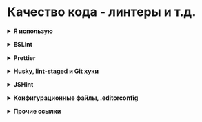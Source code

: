 # Качество кода - линтеры и т.д. #

<details><summary><b>Я использую</b></summary><p>

- Для работы с React JS в PhpStorm использую
    - [ESLint](https://eslint.org) - показывает ошибки, позволяет автоматически исправить некоторые из них
    - [Prettier](https://prettier.io/) - оформляет, форматирует код по образцу (пробелы, запятые и т.д.)
    - [Husky](https://github.com/typicode/husky) и [lint-staged](https://github.com/okonet/lint-staged) - позволяет запускать эти проверки перед отправкой коммита. Использует возможности [Git hooks](https://git-scm.com/book/ru/v2/%D0%9D%D0%B0%D1%81%D1%82%D1%80%D0%BE%D0%B9%D0%BA%D0%B0-Git-%D0%A5%D1%83%D0%BA%D0%B8-%D0%B2-Git).
- Отказался
    - [JSHint](https://jshint.com/) - не разобрался как отключить некоторые ошибки. Например, не умеет воспринимать стрелочные функции в классовых компонентах React JS, даже в режиме ES6. Пишет "Class properties must be methods". Возможно сейчас ситуация улучшилась, но пока не актуально

<br></p></details>


<details><summary><b>ESLint</b></summary><p>

- Линтер — это помощник по части «здоровья» кода. Вы определяете список правил и в дальнейшем, при настроенном плагине в вашем редакторе, он как Microsoft Word «проферка орфографии» проверяет все, что вы написали. Например, определили переменную, но нигде не используете? Сработает правило: no-unused-vars (долой неиспользуемые переменные) и переменная будет подчеркнута.
- Когда вы видите «подчеркивание», и после наведения видите в скобочках название правила — не нужно бежать гуглить. Нужно идти на сайт [eslint.org](https://eslint.org/docs/rules/) и там в «поиск» вставлять текст ошибки, будет быстрее.
- Суть линтинга с помощью ESLint заключается в парсерах, которые трансформируют код в AST (Abstract Syntax Tree) для дальнейшей программной обработки, и плагинах, которые содержат правила.
- Чтобы достичь большей консистентности кодовой базы, можно выбрать и добавить в конфиг ESLint правила одного из популярных стайл гайдов:
   - AirBnB: самый популярный и строгий из этих трёх, обязательные замыкающие запятые и точки с запятыми.
   - Google: похож на AirBnB в плане форматирования, но менее строгий, обязательные комментарии JSDoc.
   - StandartJS: запрещает использовать замыкающие запятые и точки с запятыми.
- Выбирайте реализацию стайл гайда на TypeScript, потому что правила для JavaScript могут неправильно отрабатывать на TypeScript.
- Поиск ошибок производится следующим образом:
  - автоматически в процессе написания кода (нужно настроить инспектор синтаксиса в PhpStorm)- ошибки подсвечиваются, выдаётся всплывающее сообщение с комментарием
  - при совершении опр. действий, например при сохранении файла (нужно настроить плагин линтера в PhpStorm)
  - при запуске в консоли команды, например `lint` (нужно настроить скрипты в файле `package.json`) - в консоли будет выведена подробная информация - в каком файле на какой строке какая ошибка. Можно не писать команду в консоли, а вызывать из выпадающего меню `Run` в PhpStorm
  - если настроить скрипт в файле `package.json` - можно также вызывать команду исправления ошибок (через консоль или из выпадающего меню `Run`). Исправляет не все, но многие. 
<br>
<br>

**Установка / Настройка**
- поддержка JSHint включена в PhpStrom по-умолчанию, никаких доп. плагинов к самому PhpStrom ставить не надо
- устанавливаю ESLint локально в проекте 
  - кажется, нужно только если не использую `Create React APP`
  - `yarn add eslint eslint-plugin-react eslint-plugin-jsx-a11y --dev`
- рекомендуют поставить эти плагины
  - `yarn add eslint-plugin-prettier eslint-config-prettier babel-eslint --dev`
- закидываю в корень свой конфигурационный файл `.eslintrc.json`
- если я использую дополнительные плагины, например `React` и `JSX A11y` - их надо включить в секции `extends`
    - пример
      ```
      "extends": [
        "eslint:recommended",
        "plugin:react/recommended",
        "plugin:jsx-a11y/recommended"
      ],
- в настройках PhpStorm
  - включаю режим `React JSX` - `Settings\Languages & Frameworks\JavaScript`
    - Если варианта `React JSX` нет - можно выбрать `ECMAScript 6+`
  - включаю `ESLint` в настройках PhpStorm
      - `Settings\Languages & Frameworks\JavaScript\Code Quality Tool`
  - настраиваю `Settings\Languages & Frameworks\JavaScript\Code Quality Tool\ES Lint`
    - включаю `manual ES Lint configuration`
    - указываю путь к папке `ESLint package`
      - например `D:\Work\_Localsites\legmo_hotquotes\node_modules\eslint`
      - т.е. указываю путь не к глобальному модулю, а к модулю из Create React App, внутри проекта
    - указываю папку `Working directories`
      - например `D:\Work\_Localsites\legmo_hotquotes\src`
    - указываю путь к файлу конфигурации `Configuration file`
      - например D:\Work\_Localsites\legmo_hotquotes\.eslintrc.json
      - Его пришлось убрать и перевести в режим `Automatic search`. Плюс убрать все конфиг файлы ESLint из папок верхних уровней (`D:\Work\_Localsites`, `D:\Work\` и т.д.). После этого PhpStorm "увидел" конфиг файл в проекте
  - чтобы получать предупреждения об ошибках в синтаксисе JSX - открыть раздел настроек `Editor | Inspections`
    - включаю инспектор синтаксиса `React JSX` в `JavaScript and TypeScript | General node`.
- в файле `package.json` (корень проекта) дописываю команды в секцию "scripts"
  - например:
  ```
  "scripts": {
    <что там было>
    "lint": "eslint --debug src/",
    "lint-fix": "eslint --debug src/ --fix"
  },
  ```
- Настраиваю файл `.eslintignore` - чтобы исключить из проверки директории/файлы указываем их в виде списка
  - За основу можно взять .gitignore
  <br>
  <br>

**Плагины**
- Eslint-plugin-react
  - [GitHub](https://github.com/jsx-eslint/eslint-plugin-react)
  - Обратите внимание, что поддержка синтаксиса JSX — это не то же самое, что поддержка React.
  - React применяет к синтаксису JSX особую семантику, которую ESLint не распознает.
  - Мы рекомендуем использовать `eslint-plugin-react`, если вы используете React и хотите использовать семантику React.
- Eslint-plugin-jsx-a11y
  - [GitHub](https://github.com/jsx-eslint/eslint-plugin-jsx-a11y)
  - предоставляет правила, касающиеся доступности JSX-элементов для людей с ограниченными возможностями.
- Eslint-plugin-prettier
  - [GitHub](https://github.com/prettier/eslint-plugin-prettier)
  - помогает совместной работе ESLint и Prettier. Выглядит это следующим образом: когда Prettier форматирует код, он делает это с учётом правил ESLint.
<br>
<br>

**Автоматическая правка некоторых ошибок ESLint**
- Настрой PhpStorm - ёSettings\Languages & Frameworks\JavaScript\Code Quality Tool\ES Lint` - внизу галочка `Run eslint --fix on save`
- [Официальная документация (eng)](https://eslint.org/docs/user-guide/command-line-interface#fixing-problems)
<br>
<br>

**Файл конфигурации**
- Имеет следующую структуру:
    ```
    module.exports = { 
       env:{}, 
       extends: {}, 
       plugin: {}, 
       parser: {}, 
       parserOptions: {}, 
       rules: {},
    };
- **env** — позволяет задавать список сред, код для которых планируется проверять. В нашем случае тут имеются свойства es6, browser и node, установленные в true. 
  - es6 - включает возможности ES6 за исключением модулей (эта возможность автоматически устанавливает, в блоке parserOptions, параметр ecmaVersion в значение 6). 
  - browser - подключает глобальные переменные браузера, такие, как Windows. 
  - node - добавляет глобальные переменные среды Node.js и области видимости, например — global. 
- **extends** — представляет собой массив строк с конфигурациями, при этом каждая дополнительная конфигурация расширяет предыдущую. Здесь используются правила линтинга airbnb, которые расширены до jest и затем расширены до jest-enzyme.
- **plugins** — тут представлены правила линтинга, которые мы хотим использовать. У нас применяются правила babel, import, jsx-a11y, react, prettier, о которых мы уже говорили.
- **parser** — по умолчанию ESLint использует синтаксический анализатор Espree, но, если мы работаем с Babel, нам надо пользоваться Babel-ESLint.
- **parserOptions** — так как мы изменили стандартный синтаксический анализатор на babel-eslint, нам необходимо задать и свойства в этом блоке. Свойство ecmaVersion, установленное в значение 6, указывает ESLint на то, что проверяться будет ES6-код. Так как код мы пишем в EcmaScript-модулях, свойство sourceType установлено в значение module. И, наконец, так как мы используем React, что означает применение JSX, то в свойство ecmaFeatures записывается объект с ключом jsx, установленным в true.
- **rules** — позволяет настраивать правила ESLint. Все правила, которые мы расширили или добавили с помощью плагинов, можно менять или переопределять, и делается это именно в блоке rules.
<br>
<br>

**Пример файла конфигурации для ESLint (`.eslintrc.json`)**
```
    {
        "env": {
            "es6": true,
            "browser": true,
            "node": true
        },
        "parserOptions": {
            "ecmaVersion": "latest",
            "sourceType": "module",
            "ecmaFeatures": {
                "jsx": true
            }
        },
    "extends": [
        //  https://eslint.org/docs/rules/
        "eslint:recommended",
        "plugin:react/recommended",
        "plugin:jsx-a11y/recommended"
    ],
    "plugins": [
        "react"
    ],
    "rules": {
        //  https://eslint.org/docs/rules/semi
        //  "semi": 0, //Disable semicolon error
        "semi": "error",
        // https://eslint.org/docs/rules/no-multi-spaces
        "no-multi-spaces": [
            "warn",
            {
                "exceptions": {
                    "VariableDeclarator": true
                }
            }
        ],
        //  https://eslint.org/docs/rules/key-spacing
        "key-spacing": [
            "error",
            {
                "align": {
                    //          "beforeColon": true,
                    //          "afterColon": true,
                    "on": "value"
                }
            }
        ],
        "react/jsx-equals-spacing": "warn", // https://github.com/yannickcr/eslint-plugin-react/blob/master/docs/rules/jsx-equals-spacing.md
        "react/prop-types": "warn", // https://github.com/yannickcr/eslint-plugin-react/blob/master/docs/rules/prop-types.md
        "jsx-a11y/label-has-for": "warn", // https://github.com/evcohen/eslint-plugin-jsx-a11y/blob/master/docs/rules/label-has-for.md
        "linebreak-style": "off" // Does not work correctly on Windows.
        }
    }
```
<br>
<br>

**Заметки**
- любое правило можно отключить для куска кода
  - // eslint-disable-line no-unused-vars
  - /* eslint react/jsx-one-expression-per-line: "off" */
  - https://eslint.org/docs/user-guide/configuring.html#configuring-rules
  - https://eslint.org/docs/user-guide/configuring.html#disabling-rules-with-inline-comments
- любое правило можно "отключить" вообще - "semi": "off"
- любому правилу можно перевести в другой статус:
    - сделать предупреждением - "semi": "warn"
    - сделать ошибкой - "semi": "error"
- Не работают правила линтера или форматирование отличается от ожидаемого.
  - Возможно, это следствие наличия в проекте других конфигурационных файлов. Они имеют разный приоритет исполнения. Например, файл .editorconfig имеет высший приоритет, чем .eslintrc., поэтому линтер будет выставлять настройки с его помощью.
<br>
<br>

**Ссылки**
- [ESLint official site](https://eslint.org)
- [ESLint official site - rules list](https://eslint.org/docs/rules/)
- [Hexlet - Руководство Eslint + Prettier](https://ru.hexlet.io/blog/posts/rukovodstvo-eslint-prettier)
- [Хабр - Prettier, ESLint, Husky, Lint-Staged и EditorConfig: инструменты для написания аккуратного кода (2018)](https://habr.com/ru/company/ruvds/blog/428173/)
- [Хабр - Переносим Angular проект на ESLint, с Prettier, Husky и lint-staged (2020)](https://habr.com/ru/post/501830/)
- [Настройка ESLint, Prettier, pre-commit hook (create-react-app, visual studio code)](https://maxpfrontend.ru/vebinary/nastroyka-eslint-prettier-pre-commit-hook-create-react-app-visual-studio-code/)


<br></p></details>


<details><summary><b>Prettier</b></summary><p>

- это помощник по части оформления кода. Можно писать с пробелами перед именем свойства, кавычками, запятыми в последней строке и тд тп — преттир, настроенный на сохранение или на пре-коммит хук «перетрясет» ваши файлы и оформит их в соответствии с настройками, которых у него минимум. Это сделано специально, ибо чем меньше настроек, тем меньше конфигураций.
- Зачем использовать Prettier, если ESLint тоже умеет форматировать код? Ответ — Prettier форматирует код намного лучше: убирает всё форматирование и полностью переписывает код в едином стиле. Это позволяет разработчикам забыть о форматировании кода и не тратить время на обсуждение стиля кода на ревью. ESLint не всегда может всё исправить, часто он просто показывает "здесь ошибка", и править её требуется в ручном режиме.
<br>
<br>

**Установка / Настройка**
- Устанавливаю Prettier локально в проект (даже если использую Create React APP)
  - `yarn add --dev --exact prettier`
- Также рекомендуют поставить эти плагины
  - `yarn add eslint-plugin-prettier eslint-config-prettier babel-eslint --dev`
- В настройках `PhpStorm / Plugins` включаю плагин `Prettier`
- В настройках `PhpStorm / Languages & Frameworks / Javascript / Prettier`
  - указываю путь к `Prettier package`, например `D:\Work\_Localsites\legmo_hotquotes\node_modules\prettier`
  - включаю настройку `Run on Reformat code action`
  - включаю настройку `Run on save`
- Копирую в корень проекта файл конфигурации `.prettierrc.json`
- Создаю файл `.prettierignore` чтобы `Prettier CLI` и редакторы знали, какие файлы не следует форматировать.
  - команда создания файла через терминал: `echo {}> .prettierignore`
  - пример файла:
    ```
    # Ignore artifacts:
      build
      coverage
    ```
  - Основывайте свой `.prettierignore` на `.gitignore` и `.eslintignore` (если он у вас есть).
  - Если ваш проект еще не готов к форматированию, скажем, файлов HTML, добавьте в исключения *.html.
- В документации указан еще один способ конфигурации. Помимо конфигурационных файлов можно опубликовать свой конфиг как NPM-пакет, хотя бы даже только на GitHub. После этого вы сможете устанавливать свой собственный пакет во все свои проекты. Таким образом любой человек, который тоже захочет поработать над вашими проектами (контрибьютор на GitHub) будет использовать тот же конфиг-файл.
 <br>
 <br>

**Ссылки**
- [Prettier official site](https://prettier.io/)
- [Prettier official site - format options](https://prettier.io/docs/en/options.html)
- [Prettier official site - installation](https://prettier.io/docs/en/install.html)
- [Prettier official site - configuration](https://prettier.io/docs/en/configuration.html)
- [Начните использовать Prettier правильно](https://techrocks.ru/2021/02/19/prettier-configuration/)
- [Hexlet - Руководство Eslint + Prettier](https://ru.hexlet.io/blog/posts/rukovodstvo-eslint-prettier)
- [Хабр - Prettier, ESLint, Husky, Lint-Staged и EditorConfig: инструменты для написания аккуратного кода (2018)](https://habr.com/ru/company/ruvds/blog/428173/)
- [Хабр - Переносим Angular проект на ESLint, с Prettier, Husky и lint-staged (2020)](https://habr.com/ru/post/501830/)
- [Настройка ESLint, Prettier, pre-commit hook (create-react-app, visual studio code)](https://maxpfrontend.ru/vebinary/nastroyka-eslint-prettier-pre-commit-hook-create-react-app-visual-studio-code/)

<br></p></details>


<details><summary><b>Husky, lint-staged и Git хуки</b></summary><p>

- [Git хуки](https://git-scm.com/book/ru/v2/%D0%9D%D0%B0%D1%81%D1%82%D1%80%D0%BE%D0%B9%D0%BA%D0%B0-Git-%D0%A5%D1%83%D0%BA%D0%B8-%D0%B2-Git) — это скрипты, которые Git вызывает при определённых событиях: commit, push, recieve. С помощью них, мы можем запускать линтинг кода при создании коммита, чтобы в пул реквесты попадало меньше ошибок. 
- Для более удобной работы с Git хуками установим [Husky](https://github.com/typicode/husky)
- Чтобы проверять только тот код, который добавлен в коммит [lint-staged](https://github.com/okonet/lint-staged). Это полезно в больших проектах, где линтинг занимает много времени. Пакет Lint-staged позволяет проверять с помощью линтера индексированные файлы, что помогает предотвратить отправку в репозиторий кода с ошибками.


**Установка / Настройка**
- Устанавливаю Husky и lint-staged локально в проект (даже если использую Create React APP)
    - `yarn add --dev husky lint-staged`
- В `packge.json` добавляю секцию
    ```
  "scripts": {
     ...
  },
  "husky": {
     "hooks": {
        "pre-commit": "lint-staged --relative"
     }
  },
  "lint-staged": {
     "*.{js,ts}": [
        "eslint --fix"
     ]
  },
    ```
- получается, перед каждым коммитом будет вызываться ESLint в режиме `--fix`

**Ссылки**
- [Husky official GitHub](https://github.com/typicode/husky)
- [lint-staged official GitHub](https://github.com/okonet/lint-staged)
- [Хуки в Git](https://git-scm.com/book/ru/v2/%D0%9D%D0%B0%D1%81%D1%82%D1%80%D0%BE%D0%B9%D0%BA%D0%B0-Git-%D0%A5%D1%83%D0%BA%D0%B8-%D0%B2-Git)
- [Хабр - Prettier, ESLint, Husky, Lint-Staged и EditorConfig: инструменты для написания аккуратного кода (2018)](https://habr.com/ru/company/ruvds/blog/428173/)
- [Хабр - Переносим Angular проект на ESLint, с Prettier, Husky и lint-staged (2020)](https://habr.com/ru/post/501830/)
- [Настройка ESLint, Prettier, pre-commit hook (create-react-app, visual studio code)](https://maxpfrontend.ru/vebinary/nastroyka-eslint-prettier-pre-commit-hook-create-react-app-visual-studio-code/)

<br></p></details>

<details><summary><b>JSHint</b></summary><p>

**Установка / Настройка**
- поддержка JSHint включена в PhpStrom по-умолчанию, никаких доп. плагинов к самому PhpStrom ставить не надо
- включаю режим `React JSX` в настройках PhpStrom `Settings\Languages & Frameworks\JavaScript`
    - Если варианта `React JSX` нет - можно выбрать `ECMAScript 6+`
- включаю JSHint в настройках PHP Strom `Settings\Languages & Frameworks\JavaScript\Code Quality Tool`
- указываю путь к Custom configuration file в настройках PHP Strom `Settings\Languages & Frameworks\JavaScript\Code Quality Tool`
<br>
<br>

**Пример фала конфигурации для JSHint (файл `.jshintrc`)**
```
{
    "bitwise":    true,
    "curly":      true,
    "eqeqeq":     true,
    "esversion":    9,
    "forin":      true,
    "funcscope":    true,
    "futurehostile":  true,
    "indent":     2,
    "latedef":    true,
    "maxdepth":   5,
    "maxerr":     100,
    "maxparams":    5,
    "noarg":      true,
    "noempty":    true,
    "nonew":      true,
    "quotmark":   "double",
    "strict":     true,
    "undef":      true,
    "unused":     true,
    "browser":    true
}
```

<br></p></details>


<details><summary><b>Конфигурационные файлы, .editorconfig</b></summary><p>

- Разные члены вашей команды могут использовать разные редакторы. Принуждать их использовать какой-то один редактор ни к чему. Однако для того, чтобы все пользовались едиными настройками, касающимися, например, отступов или символов перевода строки, мы и применяем файл .editorconfig. Он помогает поддерживать единый набор правил в неоднородных командах.
- Конфигурационные файлы имеют разный приоритет исполнения. Например, файл .editorconfig имеет высший приоритет, чем .eslintrc., поэтому линтер будет выставлять настройки с его помощью.

**Ссылки**
- [Хабр - Prettier, ESLint, Husky, Lint-Staged и EditorConfig: инструменты для написания аккуратного кода (2018)](https://habr.com/ru/company/ruvds/blog/428173/)

<br></p></details>


<details><summary><b>Прочие ссылки</b></summary><p>
- [Hexlet - Руководство Eslint + Prettier](https://ru.hexlet.io/blog/posts/rukovodstvo-eslint-prettier)
- [Хабр - Prettier, ESLint, Husky, Lint-Staged и EditorConfig: инструменты для написания аккуратного кода (2018)](https://habr.com/ru/company/ruvds/blog/428173/)
- [Хабр - Переносим Angular проект на ESLint, с Prettier, Husky и lint-staged (2020)](https://habr.com/ru/post/501830/)
- [Настройка ESLint, Prettier, pre-commit hook (create-react-app, visual studio code)](https://maxpfrontend.ru/vebinary/nastroyka-eslint-prettier-pre-commit-hook-create-react-app-visual-studio-code/)

<br></p></details>